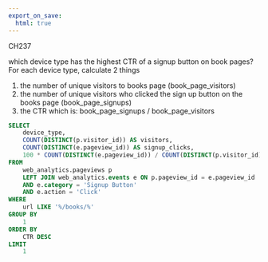 ```yaml
---
export_on_save:
  html: true
---
```


CH237 

which device type has the highest CTR of a signup button on book pages?
For each device type, calculate 2 things
1. the number of unique visitors to books page (book_page_visitors)
2. the number of unique visitors who clicked the sign up button on the books page (book_page_signups)
3. the CTR which is: book_page_signups / book_page_visitors

```sql
SELECT
	device_type,
	COUNT(DISTINCT(p.visitor_id)) AS visitors,
	COUNT(DISTINCT(e.pageview_id)) AS signup_clicks,
	100 * COUNT(DISTINCT(e.pageview_id)) / COUNT(DISTINCT(p.visitor_id)) :: float AS CTR
FROM
	web_analytics.pageviews p
	LEFT JOIN web_analytics.events e ON p.pageview_id = e.pageview_id
	AND e.category = 'Signup Button'
	AND e.action = 'Click'
WHERE
	url LIKE '%/books/%'
GROUP BY
	1
ORDER BY
	CTR DESC
LIMIT
	1
```